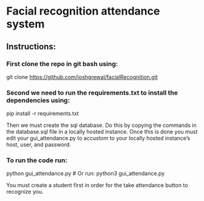 # Facial recognition attendance system
## Instructions:

### First clone the repo in git bash using: 
git clone https://github.com/joshgrewal/facialRecognition.git

### Second we need to run the requirements.txt to install the dependencies using:
pip install -r requirements.txt

Then we must create the sql database. Do this by copying the commands in the database.sql file in a locally hosted instance. Once this is done you must edit your gui_attendance.py to accustom to your locally hosted instance’s host, user, and password.

### To run the code run: 
python gui_attendance.py  # Or run: python3 gui_attendance.py 

You must create a student first in order for the take attendance button to recognize you.



